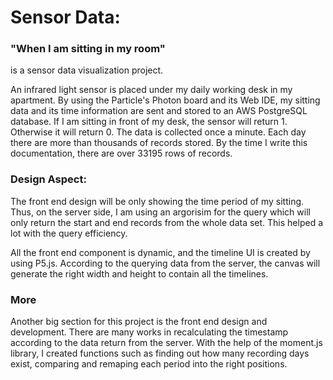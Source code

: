 # Sensor Data:

### "When I am sitting in my room"
is a sensor data visualization project. 

An infrared light sensor is placed under my daily working desk in my apartment. By using the Particle's Photon board and its Web IDE, my sitting data and its time information are sent and stored to an AWS PostgreSQL database. If I am sitting in front of my desk, the sensor will return 1. Otherwise it will return 0. The data is collected once a minute. Each day there are more than thousands of records stored. By the time I write this documentation, there are over 33195 rows of records. 

### Design Aspect:

The front end design will be only showing the time period of my sitting. Thus, on the server side, I am using an argorisim for the query which will only return the start and end records from the whole data set. This helped a lot with the query efficiency. 

All the front end component is dynamic, and the timeline UI is created by using P5.js. According to the querying data from the server, the canvas will generate the right width and height to contain all the timelines. 

### More
Another big section for this project is the front end design and development. There are many works in recalculating the timestamp according to the data return from the server. With the help of the moment.js library, I created functions such as finding out how many recording days exist, comparing and remaping each period into the right positions.  